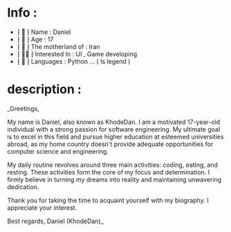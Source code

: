 # Info :

- ⁅ 📛 ⁆ Name : Daniel
- ⁅ 👦 ⁆ Age : 17
- ⁅ 🧠 ⁆ The motherland of : Iran
- ⁅ 👨‍💻 ⁆ Interested In : UI , Game developing
- ⁅ 🐍 ⁆ Languages : Python ... ( Is legend )


# description :


_Greetings,

My name is Daniel, also known as KhodeDan. I am a motivated 17-year-old individual with a strong passion for software engineering. My ultimate goal is to excel in this field and pursue higher education at esteemed universities abroad, as my home country doesn't provide adequate opportunities for computer science and engineering.

My daily routine revolves around three main activities: coding, eating, and resting. These activities form the core of my focus and determination. I firmly believe in turning my dreams into reality and maintaining unwavering dedication.

Thank you for taking the time to acquaint yourself with my biography. I appreciate your interest.

Best regards,
Daniel (KhodeDan)_
